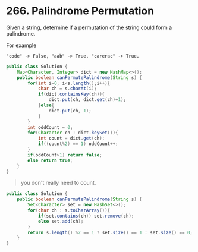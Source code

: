 # 266. Palindrome Permutation
Given a string, determine if a permutation of the string could form a palindrome.

For example

```
"code" -> False, "aab" -> True, "carerac" -> True.
```

```java
public class Solution {
    Map<Character, Integer> dict = new HashMap<>();
    public boolean canPermutePalindrome(String s) {
        for(int i=0; i<s.length();i++){
            char ch = s.charAt(i);
            if(dict.containsKey(ch)){
                dict.put(ch, dict.get(ch)+1);
            }else{
                dict.put(ch, 1);
            }
        }
        int oddCount = 0;
        for(Character ch : dict.keySet()){
            int count = dict.get(ch);
            if((count%2) == 1) oddCount++;
        }
        if(oddCount>1) return false;
        else return true;
    }
}
```
> you don't really need to count.

```java
public class Solution {
    public boolean canPermutePalindrome(String s) {
        Set<Character> set = new HashSet<>(); 
        for(char ch : s.toCharArray()){
            if(set.contains(ch)) set.remove(ch);
            else set.add(ch);
        }
        return s.length() %2 == 1 ? set.size() == 1 : set.size() == 0;
    }
}
```